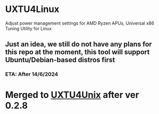 # UXTU4Linux
Adjust power management settings for AMD Ryzen APUs, Universal x86 Tuning Utility for Linux
## Just an idea, we still do not have any plans for this repo at the moment, this tool will support Ubuntu/Debian-based distros first
### ETA: After 14/6/2024
# Merged to [UXTU4Unix](https://github.com/AppleOSX/UXTU4Unix) after ver 0.2.8
